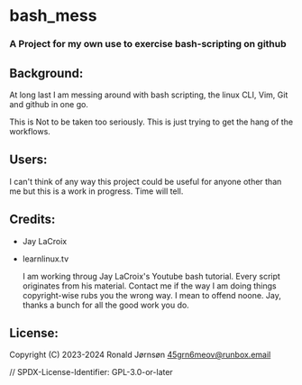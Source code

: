 # bash_mess

### A Project for my own use to exercise bash-scripting on github


## Background:

  At long last I am messing around with bash scripting, the linux CLI, Vim, Git and github in one go.

  This is Not to be taken too seriously. This is just trying to get the hang of the workflows.


## Users:

  I can't think of any way this project could be useful for anyone other than me but this is a work in progress. Time will tell.

## Credits:

* Jay LaCroix
* learnlinux.tv

  I am working throug Jay LaCroix's Youtube bash tutorial. Every script originates from his material. Contact me if the way I am doing things copyright-wise rubs you the wrong way. I mean to offend noone. Jay, thanks a bunch for all the good work you do.

## License:

  Copyright (C) 2023-2024 Ronald Jørnsøn
  45grn6meov@runbox.email

  // SPDX-License-Identifier: GPL-3.0-or-later
